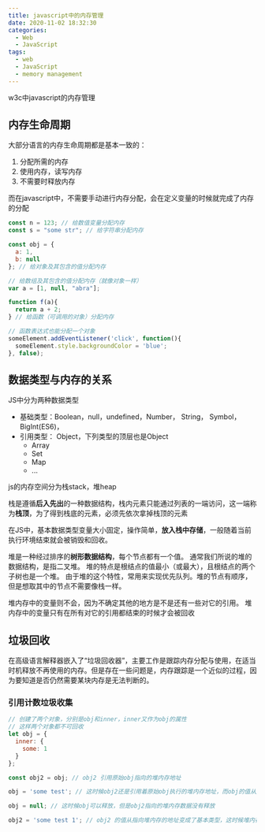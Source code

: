 ```yaml
---
title: javascript中的内存管理
date: 2020-11-02 18:32:30
categories:
  - Web
  - JavaScript
tags:
  - web
  - JavaScript
  - memory management
---
```


w3c中javascript的内存管理

<!-- more -->

## 内存生命周期

大部分语言的内存生命周期都是基本一致的：
  1. 分配所需的内存
  2. 使用内存，读写内存
  3. 不需要时释放内存

而在javascript中，不需要手动进行内存分配，会在定义变量的时候就完成了内存的分配

```javascript
const n = 123; // 给数值变量分配内存
const s = "some str"; // 给字符串分配内存

const obj = {
  a: 1,
  b: null
}; // 给对象及其包含的值分配内存

// 给数组及其包含的值分配内存（就像对象一样）
var a = [1, null, "abra"];

function f(a){
  return a + 2;
} // 给函数（可调用的对象）分配内存

// 函数表达式也能分配一个对象
someElement.addEventListener('click', function(){
  someElement.style.backgroundColor = 'blue';
}, false);

```

## 数据类型与内存的关系

JS中分为两种数据类型
- 基础类型：Boolean，null，undefined，Number， String， Symbol，BigInt(ES6)，
- 引用类型： Object，下列类型的顶层也是Object
  - Array
  - Set
  - Map
  - ...

js的内存空间分为栈stack，堆heap

栈是遵循**后入先出**的一种数据结构，栈内元素只能通过列表的一端访问，这一端称为**栈顶**，为了得到栈底的元素，必须先依次拿掉栈顶的元素

在JS中，基本数据类型变量大小固定，操作简单，**放入栈中存储**，一般随着当前执行环境结束就会被销毁和回收。

堆是一种经过排序的**树形数据结构**，每个节点都有一个值。 通常我们所说的堆的数据结构，是指二叉堆。 堆的特点是根结点的值最小（或最大），且根结点的两个子树也是一个堆。 由于堆的这个特性，常用来实现优先队列。堆的节点有顺序，但是想取其中的节点不需要像栈一样。

堆内存中的变量则不会，因为不确定其他的地方是不是还有一些对它的引用。 堆内存中的变量只有在所有对它的引用都结束的时候才会被回收

## 垃圾回收

在高级语言解释器嵌入了“垃圾回收器”，主要工作是跟踪内存分配与使用，在适当时机释放不再使用的内存。但是存在一些问题是，内存跟踪是一个近似的过程，因为要知道是否仍然需要某块内存是无法判断的。

### 引用计数垃圾收集

```javascript
// 创建了两个对象，分别是obj和inner，inner又作为obj的属性
// 这样两个对象都不可回收
let obj = {
  inner: {
    some: 1
  }
};

const obj2 = obj; // obj2 引用原始obj指向的堆内存地址

obj = 'some test'; // 这时候obj2还是引用着原始obj执行的堆内存地址，而obj的值从原来的堆内存地址变成了基本类型字符串

obj = null; // 这时候obj可以释放，但是obj2指向的堆内存数据没有释放

obj2 = 'some test 1'; // obj2 的值从指向堆内存的地址变成了基本类型，这时候堆内存中的数据没有引用了，可以回收了

```



